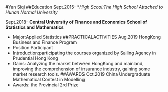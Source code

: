 #Yan Siqi
##Education
Sept.2015-    **High Scool:*The High School Attached to Hunan Normal University**

Sept.2018-    **Central University of Finance and Economics**
           **School of Statistics and Mathematics**
- Major:Applied Statistics
##PRACTICALACTIVITIES
Aug.2019        HongKong Business and Finance Program
- Position:Participant
- Introduction:participating the courses organized by Sailing Agency in Prudential Hong Kong
- Gains: Analyzing the market between HongKong and mainland, improving the comprehension of insurance industry, gaining some market research tools.
##AWARDS
Oct.2019        China Undergraduate Mathematical Contest in Modelling
- Awards: the Provincial 2rd Prize
